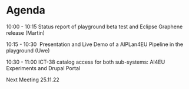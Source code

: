 # Agenda

10:00 - 10:15 Status report of playground beta test and Eclipse Graphene release (Martin)

10:15 - 10:30  Presentation and Live Demo of a AIPLan4EU Pipeline in the playground (Uwe)

10:30 - 11:00 ICT-38 catalog access for both sub-systems: AI4EU Experiments and Drupal Portal

Next Meeting 25.11.22


